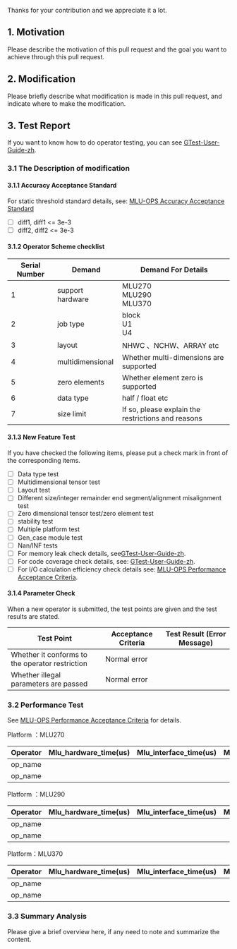 Thanks for your contribution and we appreciate it a lot. 

## 1. Motivation

Please describe the motivation of this pull request and the goal you want to achieve through this pull request.

## 2. Modification

Please briefly describe what modification is made in this pull request, and indicate where to make the modification.

## 3. Test Report

If you want to know how to do operator testing, you can see [GTest-User-Guide-zh](../docs/GTest-User-Guide-zh.md).

### 3.1 The Description of modification

#### 3.1.1 Accuracy Acceptance Standard

For static threshold standard details, see: [MLU-OPS Accuracy Acceptance Standard](../docs/MLU-OPS精度验收标准.md)

- [ ] diff1, diff1 <= 3e-3
- [ ] diff2, diff2 <= 3e-3

#### 3.1.2 Operator Scheme checklist

|      Serial Number     |           Demand            |      Demand For Details       |
|----------------|---------------------------|---------------------|
|        1       |          support hardware         | MLU270 <br> MLU290 <br>MLU370|
|        2       |          job type          |    block <br> U1 <br> U4    |
|        3       |         layout            |  NHWC 、NCHW、ARRAY etc    |
|        4       |         multidimensional              |       Whether multi-dimensions are supported         |
|        5       |         zero elements             |       Whether element zero is supported         |
|        6       |         data type       |         half / float etc           |
|        7      |        size limit           |       If so, please explain the restrictions and reasons      |

#### 3.1.3 New Feature Test

If you have checked the following items, please put a check mark in front of the corresponding items.

- [ ] Data type test
- [ ] Multidimensional tensor test
- [ ] Layout test
- [ ] Different size/integer remainder end segment/alignment misalignment test
- [ ] Zero dimensional tensor test/zero element test
- [ ] stability test
- [ ] Multiple platform test
- [ ] Gen_case module test
- [ ] Nan/INF tests 
- [ ] For memory leak check details, see[GTest-User-Guide-zh](../docs/GTest-User-Guide-zh.md).
- [ ] For code coverage check details, see: [GTest-User-Guide-zh](../docs/GTest-User-Guide-zh.md).
- [ ] For I/O calculation efficiency check details see: [MLU-OPS Performance Acceptance Criteria](../docs/MLU-OPS性能验收标准.md).

#### 3.1.4 Parameter Check

When a new operator is submitted, the test points are given and the test results are stated.

| Test Point         | Acceptance Criteria | Test Result (Error Message) |
| -------------- | -------- | -------------------- |
| Whether it conforms to the operator restriction | Normal error |                      |
| Whether illegal parameters are passed  | Normal error |                      |

### 3.2 Performance Test

See [MLU-OPS Performance Acceptance Criteria](../docs/MLU-OPS性能验收标准.md) for details.

Platform ：MLU270

|Operator|Mlu_hardware_time(us)|Mlu_interface_time(us)|Mlu_io_efficiency|Mlu_compute_efficiency|Mlu_workwpace_size(Bytes)|Data_type|Shape|
|-----|----|----|----|----|----|------|-----|
|op_name|   |    |     |    |    |    |     |
|op_name|   |    |     |    |    |    |     |

Platform ：MLU290

|Operator|Mlu_hardware_time(us)|Mlu_interface_time(us)|Mlu_io_efficiency|Mlu_compute_efficiency|Mlu_workwpace_size(Bytes)|Data_type|Shape|
|-----|----|----|----|----|----|------|-----|
|op_name|   |    |     |    |    |    |     |
|op_name|   |    |     |    |    |    |     |

Platform：MLU370

|Operator|Mlu_hardware_time(us)|Mlu_interface_time(us)|Mlu_io_efficiency|Mlu_compute_efficiency|Mlu_workwpace_size(Bytes)|Data_type|Shape|
|-----|----|----|----|----|----|------|-----|
|op_name|   |    |     |    |    |    |     |
|op_name|   |    |     |    |    |    |     |

### 3.3 Summary Analysis

Please give a brief overview here, if any need to note and summarize the content.
